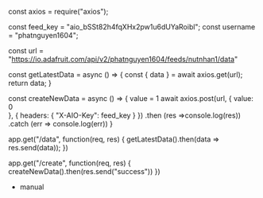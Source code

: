 
const axios = require("axios");

const feed_key = "aio_bSSt82h4fqXHx2pw1u6dUYaRoibl";
const username = "phatnguyen1604";

const url = "https://io.adafruit.com/api/v2/phatnguyen1604/feeds/nutnhan1/data"

const getLatestData = async () => {
    const { data } = await axios.get(url);
    return data;
}

const createNewData = async () => {
    value = 1
    await axios.post(url, {
      value: 0   
    }, {
      headers: {
        "X-AIO-Key": feed_key
      }
    })
    .then (res =>console.log(res))
    .catch (err => console.log(err))
}

app.get("/data", function(req, res) {
  getLatestData().then(data => res.send(data));
})

app.get("/create", function(req, res) {
  createNewData().then(res.send("success"))
})




- manual